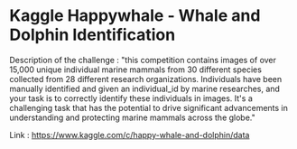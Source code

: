 # Kaggle Happywhale - Whale and Dolphin Identification

Description of the challenge : "this competition contains images of over 15,000 unique individual marine mammals from 30 different species collected from 28 different research organizations. Individuals have been manually identified and given an individual_id by marine researches, and your task is to correctly identify these individuals in images. It's a challenging task that has the potential to drive significant advancements in understanding and protecting marine mammals across the globe."

Link : https://www.kaggle.com/c/happy-whale-and-dolphin/data
